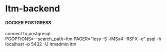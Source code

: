 # ltm-backend

#### DOCKER POSTGRESS  
connect to postgresql  
PGOPTIONS=--search_path=ltm PAGER="less -S -iMSx4 -RSFX -e" psql -h localhost -p 5432 -U ltmadmin ltm
